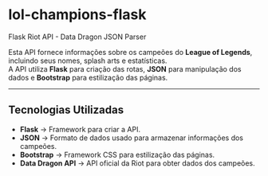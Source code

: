 # lol-champions-flask
Flask Riot API - Data Dragon JSON Parser

Esta API fornece informações sobre os campeões do **League of Legends**, incluindo seus nomes, splash arts e estatísticas.  
A API utiliza **Flask** para criação das rotas, **JSON** para manipulação dos dados e **Bootstrap** para estilização das páginas.

---

## Tecnologias Utilizadas

- **Flask** → Framework para criar a API.  
- **JSON** → Formato de dados usado para armazenar informações dos campeões.  
- **Bootstrap** → Framework CSS para estilização das páginas.  
- **Data Dragon API** → API oficial da Riot para obter dados dos campeões.  